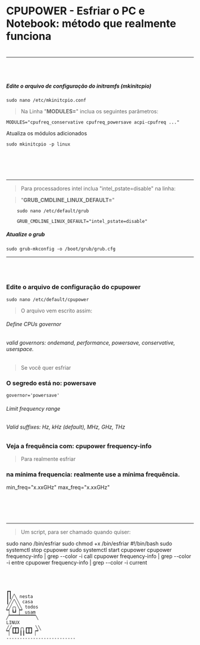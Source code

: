 # CPUPOWER        - Esfriar o PC e Notebook: método que realmente funciona

#
------------------------------------------------------------------

<br></br>

##### Edite o arquivo de configuração do initramfs (mkinitcpio)

    sudo nano /etc/mkinitcpio.conf

> Na Linha "**MODULES=**" inclua os seguintes parâmetros:

    MODULES="cpufreq_conservative cpufreq_powersave acpi-cpufreq ..."

Atualiza os módulos adicionados

    sudo mkinitcpio -p linux

<br></br>

#
------------------------------------------------------------------

  > Para processadores intel inclua "intel_pstate=disable" na linha:

  > "**GRUB_CMDLINE_LINUX_DEFAULT=**"
    
```
    sudo nano /etc/default/grub

    GRUB_CMDLINE_LINUX_DEFAULT="intel_pstate=disable"
```

##### Atualize o grub

    sudo grub-mkconfig -o /boot/grub/grub.cfg
------------------------------------------------------------------

<br></br>

### Edite o arquivo de configuração do cpupower

    sudo nano /etc/default/cpupower

> O arquivo vem escrito assim:

###### Define CPUs governor
###### valid governors: ondemand, performance, powersave, conservative, userspace.

> Se você quer esfriar

### O segredo está no: powersave

    governor='powersave'

###### Limit frequency range
###### Valid suffixes: Hz, kHz (default), MHz, GHz, THz

### Veja a frequência com: cpupower frequency-info

> Para realmente esfriar

### na mínima frequencia: realmente use a mínima frequência.

min_freq="x.xxGHz"
max_freq="x.xxGHz"

<br></br>

#
------------------------------------------------------------------

> Um script, para ser chamado quando quiser:

sudo nano /bin/esfriar
sudo chmod +x /bin/esfriar
#!/bin/bash
sudo systemctl stop cpupower
sudo systemctl start cpupower
cpupower frequency-info | grep --color -i call
cpupower frequency-info | grep --color -i entre
cpupower frequency-info | grep --color -i current

<br></br>

```
┏┓
┃┃╱╲ nesta
┃╱╱╲╲ casa
╱╱╭╮╲╲ todos
▔▏┗┛▕▔ usam
╱▔▔▔▔▔▔▔▔▔▔╲
LINUX
╱╱┏┳┓╭╮┏┳┓ ╲╲
▔▏┗┻┛┃┃┗┻┛▕▔
--------------------------

```
